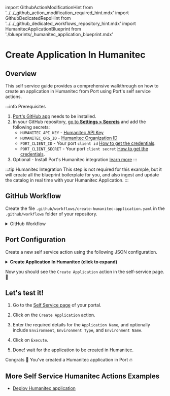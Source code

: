 import GithubActionModificationHint from '../../\_github_action_modification_required_hint.mdx'
import GithubDedicatedRepoHint from '../../\_github_dedicated_workflows_repository_hint.mdx'
import HumanitecApplicationBlueprint from './blueprints/_humanitec_application_blueprint.mdx'

# Create Application In Humanitec

## Overview
This self service guide provides a comprehensive walkthrough on how to create an application in Humanitec from Port using Port's self service actions.

:::info Prerequisites
1. [Port's GitHub app](https://github.com/apps/getport-io) needs to be installed.
2. In your GitHub repository, [go to **Settings > Secrets**](https://docs.github.com/en/actions/security-guides/using-secrets-in-github-actions#creating-secrets-for-a-repository) and add the following secrets:
   - `HUMANITEC_API_KEY` - [Humanitec API Key](https://developer.humanitec.com/platform-orchestrator/reference/api-references/#authentication)
   - `HUMANITEC_ORG_ID` - [Humanitec Organization ID](https://developer.humanitec.com/concepts/organizations/)
   - `PORT_CLIENT_ID` - Your port `client id` [How to get the credentials](https://docs.getport.io/build-your-software-catalog/sync-data-to-catalog/api/#find-your-port-credentials).
   - `PORT_CLIENT_SECRET` - Your port `client secret` [How to get the credentials](https://docs.getport.io/build-your-software-catalog/sync-data-to-catalog/api/#find-your-port-credentials).
3. Optional - Install Port's Humanitec integration [learn more](/guides/all/humanitec)
:::

:::tip Humanitec Integration
This step is not required for this example, but it will create all the blueprint boilerplate for you, and also ingest and update the catalog in real time with your Humanitec Application.
:::

<HumanitecApplicationBlueprint/>

## GitHub Workflow

Create the file `.github/workflows/create-humanitec-application.yaml` in the `.github/workflows` folder of your repository.

<GithubDedicatedRepoHint/>

<details>
<summary>GitHub Workflow</summary>

```yaml showLineNumbers title="create-humanitec-application.yaml"
name: Create Humanitec Application
on:
  workflow_dispatch:
    inputs:
      application_name:
        type: string
        required: true
        description: The Human-friendly name for the Application. 
      environment:
        description: The ID the Environment is referenced as.
        required: true
        type: string
      environment_name:
        type: string
        description: The Human-friendly name for the Environment
        required: true
      environment_type:
        required: true
        type: string
        description: The Environment Type. This is used for organizing and managing Environments.
      port_context:
        required: true
        description: includes blueprint, run ID, and entity identifier from Port.

jobs:
  create-application:
    runs-on: ubuntu-latest
    steps:
      - name: Create Application
        id: create_application
        uses: fjogeleit/http-request-action@v1
        with:
          url: 'https://api.humanitec.io/orgs/${{secrets.HUMANITEC_ORG_ID}}/apps'
          method: 'POST'
          customHeaders: '{"Content-Type": "application/json", "Authorization": "Bearer ${{ secrets.HUMANITEC_API_ KEY
          data: >-
            {
              "env": {
              "id": ${{inputs.environment}},
              "name": ${{inputs.environment_name}},
              "type": ${{inputs.environment_type}}
              },
              "id": ${{fromJson(inputs.port_context).entity}},
              "name": ${{inputs.applicatioin_name}}
            }

      - name: Log Create Application Request Failure 
        if: failure()
        uses: port-labs/port-github-action@v1
        with:
          clientId: ${{ secrets.PORT_CLIENT_ID }}
          clientSecret: ${{ secrets.PORT_CLIENT_SECRET }}
          baseUrl: https://api.getport.io
          operation: PATCH_RUN
          runId: ${{fromJson(inputs.port_context).run_id}}
          logMessage: "Failed to create application ..."

      - name: UPSERT Humanitec Application to Port
        uses: port-labs/port-github-action@v1
        with:
          identifier: "${{ fromJson(steps.create_application.outputs.response).id }}" 
          title: "${{ fromJson(steps.create_application.outputs.response).id }}"
          icon: Microservice
          blueprint: "${{fromJson(inputs.port_context).blueprint}}"
          properties: |-
            {
              "createdAt": "${{ fromJson(steps.create_application.outputs.response).created_at }}"
            }
          relations: "{}"
          clientId: ${{ secrets.PORT_CLIENT_ID }}
          clientSecret: ${{ secrets.PORT_CLIENT_SECRET }}
          baseUrl: https://api.getport.io
          operation: UPSERT
          runId: ${{fromJson(inputs.port_context).run_id}}
          
      - name: Log Create Application Request Success
        uses: port-labs/port-github-action@v1
        with:
          clientId: ${{ secrets.PORT_CLIENT_ID }}
          clientSecret: ${{ secrets.PORT_CLIENT_SECRET }}
          baseUrl: https://api.getport.io
          operation: PATCH_RUN
          runId: ${{fromJson(inputs.port_context).run_id}}
          logMessage: |
             Humanitech application has been successfully created! ✅
```

</details>

## Port Configuration

Create a new self service action using the following JSON configuration.

<details>
<summary><b> Create Application In Humanitec (click to expand) </b></summary>

<GithubActionModificationHint/>

```json showLineNumbers
{
  "identifier": "create_application",
  "title": "Create Application",
  "icon": "Microservice",
  "description": "Create Humanitec Application",
  "trigger": {
    "type": "self-service",
    "operation": "CREATE",
    "userInputs": {
      "properties": {
        "application_name": {
          "icon": "Microservice",
          "type": "string",
          "title": "Application Name",
          "description": "The Human-friendly name for the Application."
        },
        "environment": {
          "icon": "Environment",
          "title": "Environment",
          "description": "Environment ID",
          "type": "string",
          "blueprint": "humanitecEnvironment",
          "format": "entity"
        },
        "environment_type": {
          "type": "string",
          "title": "Environment Type",
          "description": "The Environment Type. This is used for organizing and managing Environments.",
          "icon": "Environment"
        },
        "environment_name": {
          "type": "string",
          "description": "The Human-friendly name for the Environment.",
          "title": "Environment Name",
          "icon": "Environment"
        }
      },
      "required": [
        "application_name"
      ],
      "order": [
        "application_name",
        "environment",
        "environment_name",
        "environment_type"
      ]
    },
    "blueprintIdentifier": "humanitecApplication"
  },
  "invocationMethod": {
    "type": "GITHUB",
    "org": "<GITHUB_ORG>",
    "repo": "<GITHUB_REPO>",
    "workflow": "create-humanitec-application.yaml",
    "workflowInputs": {
      "application_name": "{{ .inputs.\"application_name\" }}",
      "environment": "{{ .inputs.\"environment\" }}",
      "environment_type": "{{ .inputs.\"environment_type\" }}",
      "environment_name": "{{ .inputs.\"environment_name\" }}"
    },
    "reportWorkflowStatus": true
  },
  "requiredApproval": false
}
```
</details>

Now you should see the `Create Application` action in the self-service page. 🎉

## Let's test it!

1. Go to the [Self Service page](https://app.getport.io/self-serve) of your portal.

2. Click on the `Create Application` action.

3. Enter the required details for the `Application Name`, and optionally include `Environment`, `Environment Type`, and `Environment Name`.
4. Click on `Execute`.

5. Done! wait for the application to be created in Humanitec.


Congrats 🎉 You've created a Humanitec application in Port 🔥

## More Self Service Humanitec Actions Examples
- [Deploy Humanitec application](/docs/actions-and-automations/setup-backend/github-workflow/examples/Humanitec/deploy-humanitec-application.md)
